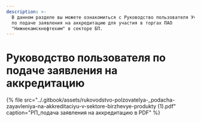 ```yaml
---
description: >-
  В данном разделе вы можете ознакомиться с Руководство пользователя Участника
  по подаче заявления на аккредитацию для участия в торгах ПАО
  "Нижнекамскнефтехим" в секторе БП.
---
```


# Руководство пользователя по подаче заявления на аккредитацию

{% file src="../.gitbook/assets/rukovodstvo-polzovatelya-\_podacha-zayavleniya-na-akkreditaciyu-v-sektore-birzhevye-produkty \(1\).pdf" caption="РП\_подача заявления на аккредитацию в PDF" %}

